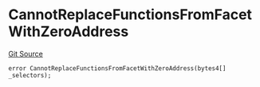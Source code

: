 # CannotReplaceFunctionsFromFacetWithZeroAddress
[Git Source](https://github.com/thrackle-io/Tron/blob/fff6da56c1f6c87c36b2aaf57f491c1f4da3b2b2/src/economic/ruleProcessor/nontagged/RuleProcessorDiamondLib.sol)


```solidity
error CannotReplaceFunctionsFromFacetWithZeroAddress(bytes4[] _selectors);
```

